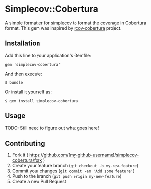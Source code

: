 # Simplecov::Cobertura

A simple formatter for simplecov to format the coverage in Cobertura format.
This gem was inspired by [rcov-cobertura](https://github.com/rohanpm/rcov-cobertura "rcov-cobertura") project.

## Installation

Add this line to your application's Gemfile:

    gem 'simplecov-cobertura'

And then execute:

    $ bundle

Or install it yourself as:

    $ gem install simplecov-cobertura

## Usage

TODO: Still need to figure out what goes here!

## Contributing

1. Fork it ( https://github.com/[my-github-username]/simplecov-cobertura/fork )
2. Create your feature branch (`git checkout -b my-new-feature`)
3. Commit your changes (`git commit -am 'Add some feature'`)
4. Push to the branch (`git push origin my-new-feature`)
5. Create a new Pull Request
